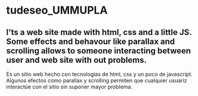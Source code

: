# tudeseo_UMMUPLA
I'ts a web site made with html, css and a little JS. Some effects and behavour like parallax and scrolling allows to someone interacting between user and web site with out problems.
--------------------------------------------------------------------------------------------------------------------------------------------------------------------
Es un sitio web hecho con tecnologías de html, css y un poco de javascript. Algunos efectos como parallax y scrolling permiten que cualquier usuariz interactúe con el sitio sin suponer mayor problema.
